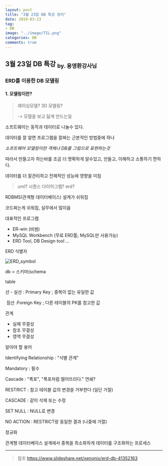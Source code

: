 ```yaml
---
layout: post
title: "3월 23일 DB 특강 정리"
date: 2019-03-23
tag:
- DB
image: "../image/TIL.png"
categories: DB
comments: true
---
```


## 3월 23일 DB 특강 <sub>by. 용영환강사님</sub>

### ERD를 이용한 DB 모델링

#### 1. 모델링이란?

> 레이싱모델? 3D 모델링?
>
> -> 모델을 보고 닮게 만드는일

소프트웨어는 동작과 데이터로 나눌수 있다.

데이터를 잘 알면 프로그램을 잘짜는 근본적인 방법중에 하나

*소프트웨어 모델링이란 객체나 DB를 그림으로 표현하는것*

따라서 만들고자 하는바를 조금 더 명확하게 알수있고, 만들고, 이해하고 소통하기 편하다.

데이터를 더 잘관리하고 전체적인 성능에 영향을 미침



> uml? 시퀀스 다이어그램? erd?



RDBMS(관계형 데이터베이스) 설계가 쉬워짐

코드짜는게 쉬워짐, 실무에서 많이씀



대표적인 프로그램

- ER-win (비쌈)
- MySQL Workbench (무료 ERD툴; MySQL만 사용가능)
- ERD Tool, DB Design tool ...



ERD 식별자

![ERD_symbol](/home/park/blog/parkdev.github.io/_posts/DB/images/ERD_symbol.png)

db = 스키마(schema

table

선 - 실선 : Primary Key ; 중복이 없는 유일한 값

​	점선 :Foreign Key ; 다른 테이블의 PK를 참고한 값

관계 

- 실체 무결성
- 참조 무결성
- 영역 무결성

알아야 할 용어

Identifying Relationship : "식별 관계"

Mandatory : 필수

Cascade : "폭포", "폭포처럼 떨어뜨리다." 연쇄?

RESTRICT : 참고 테이블 값의 변경을 거부한다 (일단 거절)

CASCADE : 같이 삭제 또는 수정

SET NULL : NULL로 변경

NO ACTION : RESTRICT랑 동일한 결과 (나중에 거절)



정규화

관계형 데이터베이스 설계에서 중복을 최소화하게 데이터를 구조화하는 프로세스



<hr/>

>  참조 https://www.slideshare.net/xenonix/erd-db-41352163

